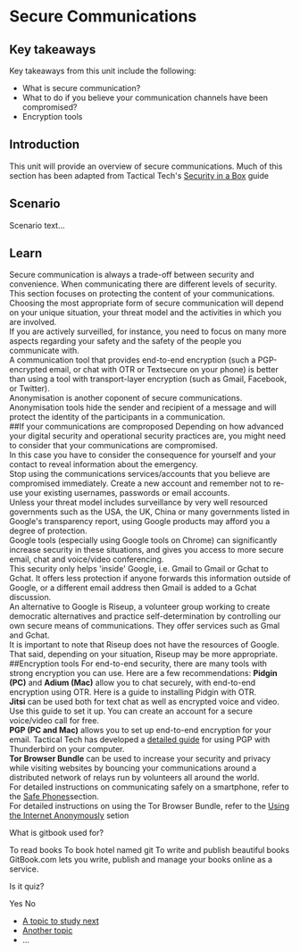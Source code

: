 # Secure Communications
## Key takeaways
Key takeaways from this unit include the following:
- What is secure communication?
- What to do if you believe your communication channels have been compromised?
- Encryption tools

## Introduction
This unit will provide an overview of secure communications. Much of this section has been adapted from Tactical Tech's [Security in a Box](https://securityinabox.org/) guide

## Scenario
Scenario text...

## Learn
Secure communication is always a trade-off between security and convenience. When communicating there are different levels of security. This section focuses on protecting the content of your communications.
<br>
Choosing the most appropriate form of secure communication will depend on your unique situation, your threat model and the activities in which you are involved.
<br>
If you are actively surveilled, for instance, you need to focus on many more aspects regarding your safety and the safety of the people you communicate with.
<br>
A communication tool that provides end-to-end encryption (such a PGP-encrypted email, or chat with OTR or Textsecure on your phone) is better than using a tool with transport-layer encryption (such as Gmail, Facebook, or Twitter).
<br>
Anonymisation is another coponent of secure communications. Anonymisation tools hide the sender and recipient of a message and will protect the identity of the participants in a communication.
<br>
##If your communications are comproposed
Depending on how advanced your digital security and operational security practices are, you might need to consider that your communications are compromised.
<br>
In this case you have to consider the consequence for yourself and your contact to reveal information about the emergency.
<br>
Stop using the communications services/accounts that you believe are compromised immediately. Create a new account and remember not to re-use your existing usernames, passwords or email accounts.
<br>
Unless your threat model includes surveillance by very well resourced governments such as the USA, the UK, China or many governments listed in Google's transparency report, using Google products may afford you a degree of protection.
<br>
Google tools (especially using Google tools on Chrome) can significantly increase security in these situations, and gives you access to more secure email, chat and voice/video conferencing.
<br>
This security only helps 'inside' Google, i.e. Gmail to Gmail or Gchat to Gchat. It offers less protection if anyone forwards this information outside of Google, or a different email address then Gmail is added to a Gchat discussion.
<br>
An alternative to Google is Riseup, a volunteer group working to create democratic alternatives and practice self-determination by controlling our own secure means of communications. They offer services such as Gmal and Gchat.
<br>
It is important to note that Riseup does not have the resources of Google. That said, depending on your situation, Riseup may be more appropriate.
<br>
##Encryption tools
For end-to-end security, there are many tools with strong encryption you can use. Here are a few recommendations:
**Pidgin (PC)** and **Adium (Mac)** allow you to chat securely, with end-to-end encryption using OTR. Here is a guide to installing Pidgin with OTR.
<br>
**Jitsi** can be used both for text chat as well as encrypted voice and video. Use this guide to set it up. You can create an account for a secure voice/video call for free.
<br>
**PGP (PC and Mac)** allows you to set up end-to-end encryption for your email. Tactical Tech has developed a [detailed guide](https://securityinabox.org/en/guide/thunderbird/windows) for using PGP with Thunderbird on your computer.
<br>
**Tor Browser Bundle** can be used to increase your security and privacy while visiting websites by bouncing your communications around a distributed network of relays run by volunteers all around the world.
<br>
For detailed instructions on communicating safely on a smartphone, refer to the [Safe Phones](en/topics/practice-3-safe-phones/0-getting-started/1-intro.md)section.
<br>
For detailed instructions on using the Tor Browser Bundle, refer to the [Using the Internet Anonymously](en/topics/practice-5-internet-anonymity/index.html) setion


<quiz name="Gitbook Quiz">
    <question multiple>
        <p>What is gitbook used for?</p>
        <answer correct>To read books</answer>
        <answer>To book hotel named git</answer>
        <answer correct>To write and publish beautiful books</answer>
        <explanation>GitBook.com lets you write, publish and manage your books online as a service.</explanation>
    </question>
    <question>
        <p>Is it quiz?</p>
        <answer correct>Yes</answer>
        <answer>No</answer>
    </question>
</quiz>

 * [A topic to study next](en/topics/_topic/_unit/index.md)
 * [Another topic](en/topics/_topic/_unit/index.md)
 * ...

